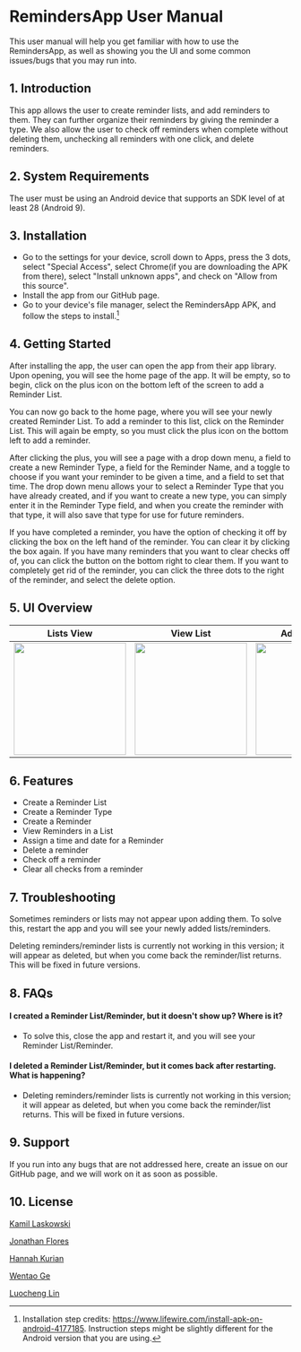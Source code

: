 # RemindersApp User Manual

This user manual will help you get familiar with how to use the RemindersApp, as well as showing you the UI and some common issues/bugs that you may run into.




## 1. Introduction

This app allows the user to create reminder lists, and add reminders to them. They can further organize their reminders by giving the reminder a type. We also allow the user to check off reminders when complete without deleting them, unchecking all reminders with one click, and delete reminders.
## 2. System Requirements

The user must be using an Android device that supports an SDK level of at least 28 (Android 9).
## 3. Installation

- Go to the settings for your device, scroll down to Apps, press the 3 dots, select "Special Access", select Chrome(if you are downloading the APK from there), select "Install unknown apps", and check on "Allow from this source".
- Install the app from our GitHub page.
- Go to your device's file manager, select the RemindersApp APK, and follow the steps to install.[^1]

[^1]: Installation step credits: https://www.lifewire.com/install-apk-on-android-4177185. Instruction steps might be slightly different for the Android version that you are using.
## 4. Getting Started

After installing the app, the user can open the app from their app library. Upon opening, you will see the home page of the app. It will be empty, so to begin, click on the plus icon on the bottom left of the screen to add a Reminder List. 

You can now go back to the home page, where you will see your newly created Reminder List. To add a reminder to this list, click on the Reminder List. This will again be empty, so you must click the plus icon on the bottom left to add a reminder.

After clicking the plus, you will see a page with a drop down menu, a field to create a new Reminder Type, a field for the Reminder Name, and a toggle to choose if you want your reminder to be given a time, and a field to set that time. The drop down menu allows your to select a Reminder Type that you have already created, and if you want to create a new type, you can simply enter it in the Reminder Type field, and when you create the reminder with that type, it will also save that type for use for future reminders.

If you have completed a reminder, you have the option of checking it off by clicking the box on the left hand of the reminder. You can clear it by clicking the box again. If you have many reminders that you want to clear checks off of, you can click the button on the bottom right to clear them. If you want to completely get rid of the reminder, you can click the three dots to the right of the reminder, and select the delete option.

## 5. UI Overview



Lists View           |  View List       | Add Reminder          
:-------------------------:|:-------------------------:|:-------------------------:
<img src="https://i.ibb.co/my2Pr4S/Lists.png" width="200">|  <img src="https://i.ibb.co/8zmW1Mx/Screenshot-20231203-175143.png" width="200">|  <img src="https://i.ibb.co/DG2nH1b/Add-Reminder.png" width="200">



## 6. Features

- Create a Reminder List
- Create a Reminder Type
- Create a Reminder
- View Reminders in a List
- Assign a time and date for a Reminder
- Delete a reminder
- Check off a reminder
- Clear all checks from a reminder

## 7. Troubleshooting

Sometimes reminders or lists may not appear upon adding them. To solve this, restart the app and you will see your newly added lists/reminders. 

Deleting reminders/reminder lists is currently not working in this version; it will appear as deleted, but when you come back the reminder/list returns. This will be fixed in future versions.
## 8. FAQs

#### I created a Reminder List/Reminder, but it doesn't show up? Where is it?
- To solve this, close the app and restart it, and you will see your Reminder List/Reminder.
#### I deleted a Reminder List/Reminder, but it comes back after restarting. What is happening?
- Deleting reminders/reminder lists is currently not working in this version; it will appear as deleted, but when you come back the reminder/list returns. This will be fixed in future versions.
## 9. Support

If you run into any bugs that are not addressed here, create an issue on our GitHub page, and we will work on it as soon as possible.
## 10. License

[Kamil Laskowski](https://github.com/kamillask)

[Jonathan Flores](https://github.com/JonathanF226)

[Hannah Kurian](https://github.com/HMKurian)

[Wentao Ge](https://github.com/EliasAlinworse)

[Luocheng Lin](https://github.com/kiralins)
